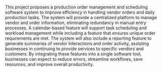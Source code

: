 This project proposes a production order management and scheduling software system to improve efficiency in handling vendor orders and daily production tasks. The system will provide a centralized platform to manage vendor and order information, eliminating redundancy in manual entry processes. A calendar-based feature will support task scheduling and workload management while including a feature that ensures unique order requirements are met. The system will also include a reporting feature to generate summaries of vendor interactions and order activity, assisting businesses in continuing to provide services to specific vendors and customers. By integrating these features into a single software tool, businesses can expect to reduce errors, streamline workflows, save resources, and improve overall productivity.
